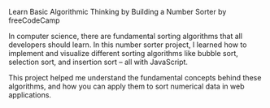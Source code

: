 Learn Basic Algorithmic Thinking by Building a Number Sorter by freeCodeCamp

In computer science, there are fundamental sorting algorithms that all developers should learn. In this number sorter project, I learned how to implement and visualize different sorting algorithms like bubble sort, selection sort, and insertion sort – all with JavaScript.

This project helped me understand the fundamental concepts behind these algorithms, and how you can apply them to sort numerical data in web applications.

